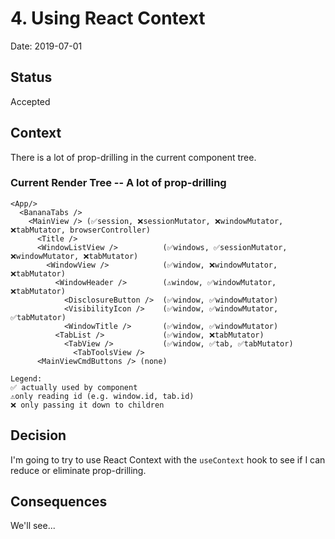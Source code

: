 # 4. Using React Context

Date: 2019-07-01

## Status

Accepted

## Context

There is a lot of prop-drilling in the current component tree.

### Current Render Tree -- A lot of prop-drilling

```
<App/>
  <BananaTabs />
    <MainView /> (✅session, ❌sessionMutator, ❌windowMutator, ❌tabMutator, browserController)
      <Title />
      <WindowListView />          (✅windows, ✅sessionMutator, ❌windowMutator, ❌tabMutator)
        <WindowView />            (✅window, ❌windowMutator, ❌tabMutator)
          <WindowHeader />        (️️⚠️window️, ✅windowMutator, ❌tabMutator)
            <DisclosureButton />  (✅window, ✅windowMutator)
            <VisibilityIcon />    (✅window, ✅windowMutator, ✅tabMutator)
            <WindowTitle />       (✅window, ✅windowMutator)
          <TabList />             (✅window, ❌tabMutator)
            <TabView />           (✅window, ✅tab, ✅tabMutator)
              <TabToolsView />
      <MainViewCmdButtons /> (none)

Legend:
✅ actually used by component
⚠️only reading id (e.g. window.id, tab.id)
❌ only passing it down to children

```

## Decision

I'm going to try to use React Context with the `useContext` hook to see if I can reduce or eliminate prop-drilling.

## Consequences

We'll see...